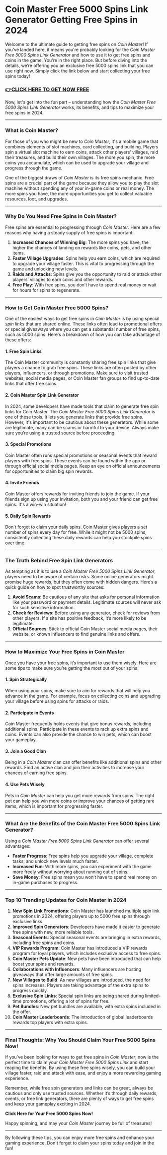 # Coin Master Free 5000 Spins Link Generator Getting Free Spins in 2024

Welcome to the ultimate guide to getting free spins on *Coin Master*! If you’ve landed here, it means you're probably looking for the *Coin Master Free 5000 Spins Link Generator* and how to use it to get free spins and coins in the game. You're in the right place. But before diving into the details, we’re offering you an exclusive free 5000 spins link that you can use right now. Simply click the link below and start collecting your free spins today!

### [👉CLICK HERE TO GET NOW FREE](https://coinmasterupdates.github.io/free/)

Now, let's get into the fun part – understanding how the *Coin Master Free 5000 Spins Link Generator* works, its benefits, and tips to maximize your free spins in 2024.

---

### What is Coin Master?

For those of you who might be new to *Coin Master*, it's a mobile game that combines elements of slot machines, card collecting, and building. Players spin a virtual slot machine to earn coins, attack other players’ villages, raid their treasures, and build their own villages. The more you spin, the more coins you accumulate, which can be used to upgrade your village and progress through the game.

One of the biggest draws of *Coin Master* is its free spins mechanic. Free spins are a crucial part of the game because they allow you to play the slot machine without spending any of your in-game coins or real money. The more spins you have, the more opportunities you get to collect valuable resources, loot, and upgrades.

---

### Why Do You Need Free Spins in Coin Master?

Free spins are essential to progressing through *Coin Master*. Here are a few reasons why having a steady supply of free spins is important:

1. **Increased Chances of Winning Big**: The more spins you have, the higher the chances of landing on rewards like coins, pets, and other items.
2. **Faster Village Upgrades**: Spins help you earn coins, which are required to upgrade your village faster. This is vital to progressing through the game and unlocking new levels.
3. **Raids and Attacks**: Spins give you the opportunity to raid or attack other players’ villages to earn coins and other rewards.
4. **Free Play**: With free spins, you don’t have to spend real money or wait for hours for spins to regenerate.

---

### How to Get Coin Master Free 5000 Spins?

One of the easiest ways to get free spins in *Coin Master* is by using special *spin links* that are shared online. These links often lead to promotional offers or special giveaways where you can get a substantial number of free spins, such as 5000 spins. Here's a breakdown of how you can take advantage of these offers:

#### 1. **Free Spin Links**
The Coin Master community is constantly sharing free spin links that give players a chance to grab free spins. These links are often posted by other players, influencers, or through promotions. Make sure to visit trusted websites, social media pages, or Coin Master fan groups to find up-to-date links that offer free spins.

#### 2. **Coin Master Spin Link Generator**
In 2024, some developers have made tools that claim to generate free spin links for Coin Master. The *Coin Master Free 5000 Spins Link Generator* is one of these tools. It lets you generate links that provide free spins. However, it's important to be cautious about these generators. While some are legitimate, many can be scams or harmful to your device. Always make sure you’re using a trusted source before proceeding.

#### 3. **Special Promotions**
Coin Master often runs special promotions or seasonal events that reward players with free spins. These events can be found within the app or through official social media pages. Keep an eye on official announcements for opportunities to claim big spin rewards.

#### 4. **Invite Friends**
Coin Master offers rewards for inviting friends to join the game. If your friends sign up using your invitation, both you and your friend can get free spins. It's a win-win situation!

#### 5. **Daily Spin Rewards**
Don't forget to claim your daily spins. Coin Master gives players a set number of spins every day for free. While it might not be 5000 spins, consistently collecting these daily rewards can help you stockpile spins over time.

---

### The Truth Behind Free Spin Link Generators

As tempting as it is to use a *Coin Master Free 5000 Spins Link Generator*, players need to be aware of certain risks. Some online generators might promise huge rewards, but they often come with hidden dangers. Here’s a quick guide on how to spot trustworthy sources:

1. **Avoid Scams**: Be cautious of any site that asks for personal information like your password or payment details. Legitimate sources will never ask for such sensitive information.
2. **Check for Reviews**: Before using any generator, check for reviews from other players. If a site has positive feedback, it’s more likely to be legitimate.
3. **Official Sources**: Stick to official Coin Master social media pages, their website, or known influencers to find genuine links and offers.

---

### How to Maximize Your Free Spins in Coin Master

Once you have your free spins, it’s important to use them wisely. Here are some tips to make sure you’re getting the most out of your spins:

#### 1. **Spin Strategically**
When using your spins, make sure to aim for rewards that will help you advance in the game. For example, focus on collecting coins and upgrading your village before using spins for attacks or raids.

#### 2. **Participate in Events**
Coin Master frequently holds events that give bonus rewards, including additional spins. Participate in these events to rack up extra spins and coins. Events can also provide the chance to win pets, which can boost your gameplay.

#### 3. **Join a Good Clan**
Being in a *Coin Master* clan can offer benefits like additional spins and other rewards. Find an active clan and join their activities to increase your chances of earning free spins.

#### 4. **Use Pets Wisely**
Pets in *Coin Master* can help you get more rewards from spins. The right pet can help you win more coins or improve your chances of getting rare items, which is important for progressing faster.

---

### What Are the Benefits of the Coin Master Free 5000 Spins Link Generator?

Using a *Coin Master Free 5000 Spins Link Generator* can offer several advantages:

- **Faster Progress**: Free spins help you upgrade your village, complete tasks, and unlock new levels much faster.
- **Increased Fun**: With more spins, you can experiment with the game more freely without worrying about running out of spins.
- **Save Money**: Free spins mean you won’t have to spend real money on in-game purchases to progress.

---

### Top 10 Trending Updates for Coin Master in 2024

1. **New Spin Link Promotions**: Coin Master has launched multiple spin link promotions in 2024, offering players up to 5000 free spins through exclusive links.
2. **Improved Spin Generators**: Developers have made it easier to generate free spins with new, more reliable tools.
3. **Seasonal Events**: Special seasonal events are bringing in extra rewards, including free spins and coins.
4. **VIP Rewards Program**: Coin Master has introduced a VIP rewards program for loyal players, which includes exclusive access to free spins.
5. **Coin Master Pets Update**: New pets have been introduced that can help boost your spins and rewards.
6. **Collaborations with Influencers**: Many influencers are hosting giveaways that offer large amounts of free spins.
7. **New Villages to Build**: As new villages are introduced, the need for spins increases. Players are taking advantage of the extra spins to progress quickly.
8. **Exclusive Spin Links**: Special spin links are being shared during limited-time promotions, offering a lot of spins for free.
9. **Pet Bundles**: New pet bundles are available, with extra spins included in the offer.
10. **Coin Master Leaderboards**: The introduction of global leaderboards rewards top players with extra spins.

---

### Final Thoughts: Why You Should Claim Your Free 5000 Spins Now!

If you’ve been looking for ways to get free spins in *Coin Master*, now is the perfect time to claim your *Coin Master Free 5000 Spins Link* and start reaping the benefits. By using these free spins wisely, you can build your village faster, raid and attack with ease, and enjoy a more rewarding gaming experience.

Remember, while free spin generators and links can be great, always be cautious and only use trusted sources. Whether it’s through daily rewards, events, or free link generators, there are plenty of ways to get free spins and keep your gameplay exciting in 2024.

**Click Here for Your Free 5000 Spins Now!**

Happy spinning, and may your *Coin Master* journey be full of treasures!

--- 

By following these tips, you can enjoy more free spins and enhance your gaming experience. Don't forget to claim your spins today and join in the fun!
